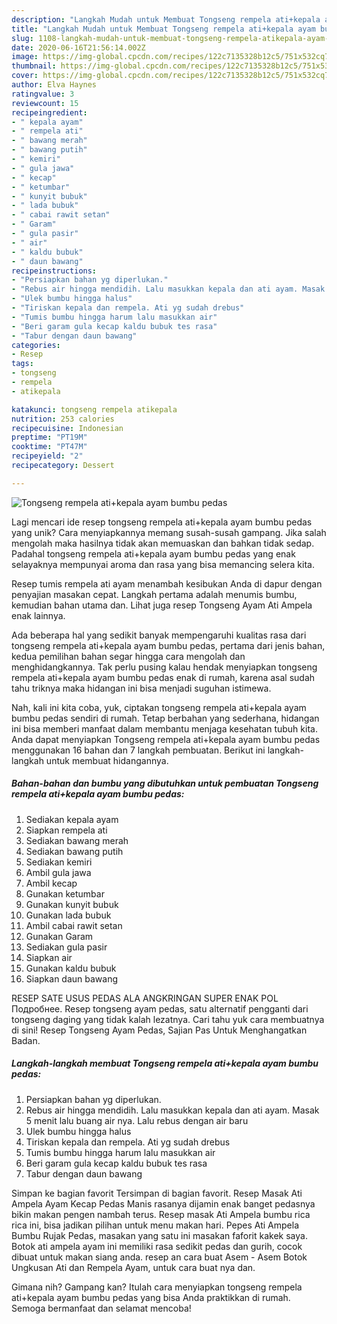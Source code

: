 ```yaml
---
description: "Langkah Mudah untuk Membuat Tongseng rempela ati+kepala ayam bumbu pedas yang Sempurna"
title: "Langkah Mudah untuk Membuat Tongseng rempela ati+kepala ayam bumbu pedas yang Sempurna"
slug: 1108-langkah-mudah-untuk-membuat-tongseng-rempela-atikepala-ayam-bumbu-pedas-yang-sempurna
date: 2020-06-16T21:56:14.002Z
image: https://img-global.cpcdn.com/recipes/122c7135328b12c5/751x532cq70/tongseng-rempela-atikepala-ayam-bumbu-pedas-foto-resep-utama.jpg
thumbnail: https://img-global.cpcdn.com/recipes/122c7135328b12c5/751x532cq70/tongseng-rempela-atikepala-ayam-bumbu-pedas-foto-resep-utama.jpg
cover: https://img-global.cpcdn.com/recipes/122c7135328b12c5/751x532cq70/tongseng-rempela-atikepala-ayam-bumbu-pedas-foto-resep-utama.jpg
author: Elva Haynes
ratingvalue: 3
reviewcount: 15
recipeingredient:
- " kepala ayam"
- " rempela ati"
- " bawang merah"
- " bawang putih"
- " kemiri"
- " gula jawa"
- " kecap"
- " ketumbar"
- " kunyit bubuk"
- " lada bubuk"
- " cabai rawit setan"
- " Garam"
- " gula pasir"
- " air"
- " kaldu bubuk"
- " daun bawang"
recipeinstructions:
- "Persiapkan bahan yg diperlukan."
- "Rebus air hingga mendidih. Lalu masukkan kepala dan ati ayam. Masak 5 menit lalu buang air nya. Lalu rebus dengan air baru"
- "Ulek bumbu hingga halus"
- "Tiriskan kepala dan rempela. Ati yg sudah drebus"
- "Tumis bumbu hingga harum lalu masukkan air"
- "Beri garam gula kecap kaldu bubuk tes rasa"
- "Tabur dengan daun bawang"
categories:
- Resep
tags:
- tongseng
- rempela
- atikepala

katakunci: tongseng rempela atikepala 
nutrition: 253 calories
recipecuisine: Indonesian
preptime: "PT19M"
cooktime: "PT47M"
recipeyield: "2"
recipecategory: Dessert

---
```



![Tongseng rempela ati+kepala ayam bumbu pedas](https://img-global.cpcdn.com/recipes/122c7135328b12c5/751x532cq70/tongseng-rempela-atikepala-ayam-bumbu-pedas-foto-resep-utama.jpg)

Lagi mencari ide resep tongseng rempela ati+kepala ayam bumbu pedas yang unik? Cara menyiapkannya memang susah-susah gampang. Jika salah mengolah maka hasilnya tidak akan memuaskan dan bahkan tidak sedap. Padahal tongseng rempela ati+kepala ayam bumbu pedas yang enak selayaknya mempunyai aroma dan rasa yang bisa memancing selera kita.

Resep tumis rempela ati ayam menambah kesibukan Anda di dapur dengan penyajian masakan cepat. Langkah pertama adalah menumis bumbu, kemudian bahan utama dan. Lihat juga resep Tongseng Ayam Ati Ampela enak lainnya.

Ada beberapa hal yang sedikit banyak mempengaruhi kualitas rasa dari tongseng rempela ati+kepala ayam bumbu pedas, pertama dari jenis bahan, kedua pemilihan bahan segar hingga cara mengolah dan menghidangkannya. Tak perlu pusing kalau hendak menyiapkan tongseng rempela ati+kepala ayam bumbu pedas enak di rumah, karena asal sudah tahu triknya maka hidangan ini bisa menjadi suguhan istimewa.


Nah, kali ini kita coba, yuk, ciptakan tongseng rempela ati+kepala ayam bumbu pedas sendiri di rumah. Tetap berbahan yang sederhana, hidangan ini bisa memberi manfaat dalam membantu menjaga kesehatan tubuh kita. Anda dapat menyiapkan Tongseng rempela ati+kepala ayam bumbu pedas menggunakan 16 bahan dan 7 langkah pembuatan. Berikut ini langkah-langkah untuk membuat hidangannya.

<!--inarticleads1-->

##### Bahan-bahan dan bumbu yang dibutuhkan untuk pembuatan Tongseng rempela ati+kepala ayam bumbu pedas:

1. Sediakan  kepala ayam
1. Siapkan  rempela ati
1. Sediakan  bawang merah
1. Sediakan  bawang putih
1. Sediakan  kemiri
1. Ambil  gula jawa
1. Ambil  kecap
1. Gunakan  ketumbar
1. Gunakan  kunyit bubuk
1. Gunakan  lada bubuk
1. Ambil  cabai rawit setan
1. Gunakan  Garam
1. Sediakan  gula pasir
1. Siapkan  air
1. Gunakan  kaldu bubuk
1. Siapkan  daun bawang


RESEP SATE USUS PEDAS ALA ANGKRINGAN SUPER ENAK POL Подробнее. Resep tongseng ayam pedas, satu alternatif pengganti dari tongseng daging yang tidak kalah lezatnya. Cari tahu yuk cara membuatnya di sini! Resep Tongseng Ayam Pedas, Sajian Pas Untuk Menghangatkan Badan. 

<!--inarticleads2-->

##### Langkah-langkah membuat Tongseng rempela ati+kepala ayam bumbu pedas:

1. Persiapkan bahan yg diperlukan.
1. Rebus air hingga mendidih. Lalu masukkan kepala dan ati ayam. Masak 5 menit lalu buang air nya. Lalu rebus dengan air baru
1. Ulek bumbu hingga halus
1. Tiriskan kepala dan rempela. Ati yg sudah drebus
1. Tumis bumbu hingga harum lalu masukkan air
1. Beri garam gula kecap kaldu bubuk tes rasa
1. Tabur dengan daun bawang


Simpan ke bagian favorit Tersimpan di bagian favorit. Resep Masak Ati Ampela Ayam Kecap Pedas Manis rasanya dijamin enak banget pedasnya bikin makan pengen nambah terus. Resep masak Ati Ampela bumbu rica rica ini, bisa jadikan pilihan untuk menu makan hari. Pepes Ati Ampela Bumbu Rujak Pedas, masakan yang satu ini masakan faforit kakek saya. Botok ati ampela ayam ini memiliki rasa sedikit pedas dan gurih, cocok dibuat untuk makan siang anda. resep an cara buat Asem - Asem Botok Ungkusan Ati dan Rempela Ayam, untuk cara buat nya dan. 

Gimana nih? Gampang kan? Itulah cara menyiapkan tongseng rempela ati+kepala ayam bumbu pedas yang bisa Anda praktikkan di rumah. Semoga bermanfaat dan selamat mencoba!
